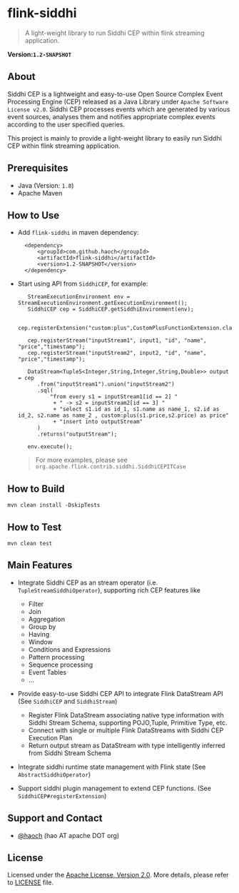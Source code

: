 
flink-siddhi
============

> A light-weight library to run Siddhi CEP within flink streaming application.

__Version:`1.2-SNAPSHOT`__

## About

Siddhi CEP is a lightweight and easy-to-use Open Source Complex Event Processing Engine (CEP) released as a Java Library under `Apache Software License v2.0`. 
Siddhi CEP processes events which are generated by various event sources, analyses them and notifies appropriate complex events according to the user specified queries. 

This project is mainly to provide a light-weight library to easily run Siddhi CEP within flink streaming application.

## Prerequisites
* Java (Version: `1.8`)
* Apache Maven

## How to Use

* Add `flink-siddhi` in maven dependency:

		<dependency>
			<groupId>com.github.haoch</groupId>
			<artifactId>flink-siddhi</artifactId>
			<version>1.2-SNAPSHOT</version>
		</dependency>
 
* Start using API from `SiddhiCEP`, for example:

	     StreamExecutionEnvironment env = StreamExecutionEnvironment.getExecutionEnvironment();
	     SiddhiCEP cep = SiddhiCEP.getSiddhiEnvironment(env);
	    
	     cep.registerExtension("custom:plus",CustomPlusFunctionExtension.class);
	    
	     cep.registerStream("inputStream1", input1, "id", "name", "price","timestamp");
	     cep.registerStream("inputStream2", input2, "id", "name", "price","timestamp");
	    
	     DataStream<Tuple5<Integer,String,Integer,String,Double>> output = cep
	     	.from("inputStream1").union("inputStream2")
	     	.sql(
	    		"from every s1 = inputStream1[id == 2] "
	    		 + " -> s2 = inputStream2[id == 3] "
	    		 + "select s1.id as id_1, s1.name as name_1, s2.id as id_2, s2.name as name_2 , custom:plus(s1.price,s2.price) as price"
	    		 + "insert into outputStream"
	    	)
	    	.returns("outputStream");
	    
	     env.execute();
     
  > For more examples, please see `org.apache.flink.contrib.siddhi.SiddhiCEPITCase`
  
## How to Build

   	mvn clean install -DskipTests
   
## How to Test

   	mvn clean test

## Main Features

* Integrate Siddhi CEP as an stream operator (i.e. `TupleStreamSiddhiOperator`), supporting rich CEP features like
  * Filter
  * Join
  * Aggregation
  * Group by
  * Having
  * Window
  * Conditions and Expressions
  * Pattern processing
  * Sequence processing
  * Event Tables
  * ...
  
* Provide easy-to-use Siddhi CEP API to integrate Flink DataStream API (See `SiddhiCEP` and `SiddhiStream`)
  * Register Flink DataStream associating native type information with Siddhi Stream Schema, supporting POJO,Tuple, Primitive Type, etc.
  * Connect with single or multiple Flink DataStreams with Siddhi CEP Execution Plan
  * Return output stream as DataStream with type intelligently inferred from Siddhi Stream Schema
  
* Integrate siddhi runtime state management with Flink state (See `AbstractSiddhiOperator`)

* Support siddhi plugin management to extend CEP functions. (See `SiddhiCEP#registerExtension`)
     
## Support and Contact

* [@haoch](http://github.com/haoch) (hao AT apache DOT org)

## License

Licensed under the [Apache License, Version 2.0](http://www.apache.org/licenses/LICENSE-2.0). More details, please refer to [LICENSE](LICENSE) file.
